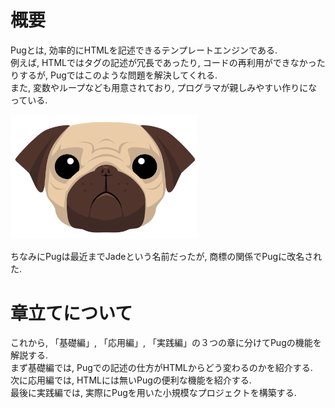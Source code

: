 # 概要
Pugとは, 効率的にHTMLを記述できるテンプレートエンジンである.  
例えば, HTMLではタグの記述が冗長であったり, コードの再利用ができなかったりするが, Pugではこのような問題を解決してくれる.  
また, 変数やループなども用意されており, プログラマが親しみやすい作りになっている.

<img src="../../img/001_foundation/001.png" width="300">

ちなみにPugは最近までJadeという名前だったが, 商標の関係でPugに改名された.

# 章立てについて
これから, 「基礎編」, 「応用編」, 「実践編」の３つの章に分けてPugの機能を解説する.  
まず基礎編では, Pugでの記述の仕方がHTMLからどう変わるのかを紹介する.  
次に応用編では, HTMLには無いPugの便利な機能を紹介する.  
最後に実践編では, 実際にPugを用いた小規模なプロジェクトを構築する.
